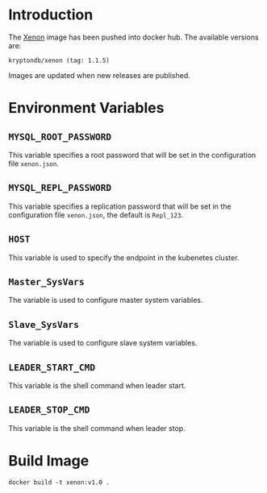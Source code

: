 # Introduction

The [Xenon](https://hub.docker.com/repository/docker/kryptondb/xenon) image has been pushed into docker hub. The available versions are:

    kryptondb/xenon (tag: 1.1.5)

Images are updated when new releases are published. 

# Environment Variables

## `MYSQL_ROOT_PASSWORD`

This variable specifies a root password that will be set in the configuration file `xenon.json`.

## `MYSQL_REPL_PASSWORD`

This variable specifies a replication password that will be set in the configuration file `xenon.json`, the default is `Repl_123`.

## `HOST`

This variable is used to specify the endpoint in the kubenetes cluster.

## `Master_SysVars`

The variable is used to configure master system variables.

## `Slave_SysVars`

The variable is used to configure slave system variables.

## `LEADER_START_CMD`

This variable is the shell command when leader start.

## `LEADER_STOP_CMD`

This variable is the shell command when leader stop.

# Build Image

```
docker build -t xenon:v1.0 .
```

